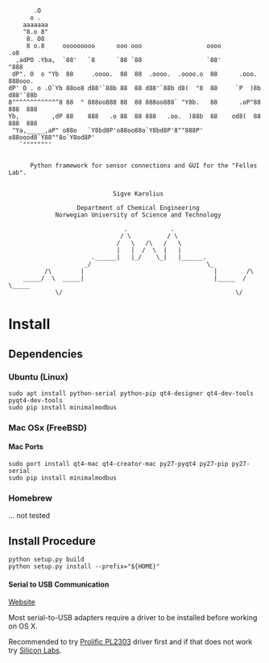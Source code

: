 ```
       .O
      o .
    aaaaaaa
    "8.o 8"
     8. O8
     8 o.8     ooooooooo      ooo ooo                  oooo             .o8
  ,adPO .Yba,  `88'   `8      `88 `88                  `88'            "888
 dP". O  o "Yb  88     .oooo.  88  88  .oooo.  .oooo.o  88      .ooo.  888ooo.
dP' O . o .O`Yb 88oo8 d88'`88b 88  88 d88'`88b d8(  "8  88     `P  )8b d88'`88b
8^^^^^^^^^^^^^8 88  " 888oo888 88  88 888oo888` "Y8b.   88      .oP"88 888  888
Yb,         ,dP 88    888   .o 88  88 888   .oo.  )88b  88    od8(  88 888  888
 "Ya,_____,aP" o88o   `Y8bd8P'o88oo88o`Y8bd8P'8""888P' o88oood8`Y88""8o`Y8od8P'
   `"""""""'


      Python framework for sensor connections and GUI for the "Felles Lab".


                             Sigve Karolius

                   Department of Chemical Engineering
             Norwegian University of Science and Technology

                                .            .
                               / \          / \
                              /   \   /\   /   \
                              |   |  /  \  |   |
                       .______|   |_/    \_|   |______.
                     _/                                \_
          /\        |                                    |        /\
    _____/  \  _____|                                    |_____  /  \_____
             \/                                                \/
```

# Install

## Dependencies

### Ubuntu (Linux)

```
sudo apt install python-serial python-pip qt4-designer qt4-dev-tools pyqt4-dev-tools
sudo pip install minimalmodbus
```

### Mac OSx (FreeBSD)

#### Mac Ports

```
sudo port install qt4-mac qt4-creator-mac py27-pyqt4 py27-pip py27-serial
sudo pip install minimalmodbus
```

### Homebrew

... not tested


## Install Procedure

```
python setup.py build
python setup.py install --prefix="${HOME}"
```


#### Serial to USB Communication ##

[Website]


[website]: https://pbxbook.com/other/mac-tty.html

Most serial-to-USB adapters  require a driver to be installed before working on OS X.

Recommended to try [Prolific PL2303](http://www.prolific.com.tw/US/ShowProduct.aspx?p_id=229&pcid=41) 
driver  first and if that does not work try [Silicon Labs](https://www.silabs.com/products/development-tools/software/usb-to-uart-bridge-vcp-drivers).

